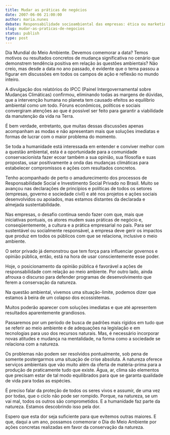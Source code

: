 ```yaml
---
title: Mudar as práticas de negócios
date: 2007-06-06 21:00:00
author: maria.nunes
debate: Responsabilidade socioambiental das empresas: ética ou marketing?
slug: mudar-as-praticas-de-negocios
status: publish 
type: post
---
```


  
Dia Mundial do Meio Ambiente. Devemos comemorar a data? Temos motivos ou resultados concretos de mudança significativa no cenário que demonstrem tendência positiva em relação às questões ambientais? Não creio, mas desde a data no ano passado, é evidente que o tema passou a figurar em discussões em todos os campos de ação e reflexão no mundo inteiro.   
  
A divulgação dos relatórios do IPCC (Painel Intergovernamental sobre Mudanças Climáticas) confirmou, eliminando todas as margens de dúvidas, que a intervenção humana no planeta tem causado efeitos ao equilíbrio ambiental como um todo. Fóruns econômicos, políticos e sociais convergiram atenções ao que é possível ser feito para garantir a viabilidade da manutenção da vida na Terra.  
  
É bem verdade, entretanto, que muitas dessas discussões apenas acompanham as modas e não apresentam mais que soluções imediatas e formas de lucrar com o maior problema do momento.   
  
Se toda a humanidade está interessada em entender e conviver melhor com a questão ambiental, esta é a oportunidade para a comunidade conservacionista fazer ecoar também a sua opinião, sua filosofia e suas propostas, usar positivamente a onda das mudanças climáticas para estabelecer compromissos e ações com resultados concretos.  
  
Tenho acompanhado de perto o amadurecimento dos processos de Responsabilidade Social e Investimento Social Privado no Brasil. Muito se avançou nas declarações de princípios e políticas de todos os setores (empresas, governo e sociedade civil) e até nos projetos e ações sociais desenvolvidos ou apoiados, mas estamos distantes da declarada e almejada sustentabilidade.   
  
Nas empresas, o desafio continua sendo fazer com que, mais que iniciativas pontuais, os atores mudem suas práticas de negócio e, conseqüentemente, a cultura e a prática empresarial no país. Para ser sustentável ou socialmente responsável, a empresa deve gerir os impactos que produz em todos os públicos com que se relaciona, inclusive o meio ambiente.   
  
O setor privado já demonstrou que tem força para influenciar governos e opinião pública, então, está na hora de usar conscientemente esse poder.  
  
Hoje, o posicionamento da opinião pública é favorável a ações de responsabilidade com relação ao meio ambiente. Por outro lado, ainda afrouxa o discurso para defender programas de desenvolvimento que ferem a conservação da natureza.  
  
Na questão ambiental, vivemos uma situação-limite, podemos dizer que estamos à beira de um colapso dos ecossistemas.   
  
Muitos poderão aparecer com soluções imediatas e que até apresentem resultados aparentemente grandiosos.   
  
Passaremos por um período de busca de padrões mais rígidos em tudo que se referir ao meio ambiente e de adequações na legislação e em tecnologias para uso dos recursos naturais. Mas, é necessário incorporar novas atitudes e mudança na mentalidade, na forma como a sociedade se relaciona com a natureza.   
  
Os problemas não podem ser resolvidos pontualmente, sob pena de somente postergarmos uma situação de crise absoluta. A natureza oferece serviços ambientais que vão muito além da oferta de matéria-prima para a produção de praticamente tudo que existe. Água, ar, clima são elementos que precisam estar de tal modo equilibrados para que se garanta qualidade de vida para todas as espécies.  
  
É preciso falar da proteção de todos os seres vivos e assumir, de uma vez por todas, que o ciclo não pode ser rompido. Porque, na natureza, se um vai mal, todos os outros são comprometidos. E a humanidade faz parte da natureza. Estamos descobrindo isso pela dor.  
  
Espero que esta dor seja suficiente para que evitemos outras maiores. E que, daqui a um ano, possamos comemorar o Dia do Meio Ambiente por ações concretas realizadas em favor da conservação da natureza.
